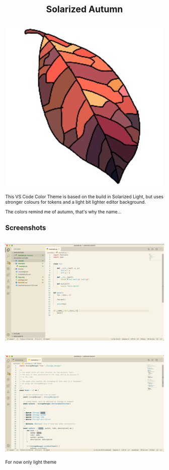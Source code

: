# <center>Solarized Autumn</center>

<h1 align="center">
  <img src="logo.png" width="600px" alt="logo">
</h1>

This VS Code Color Theme is based on the build in Solarized Light, but uses stronger colours for tokens and a light bit lighter editor background.

The colors remind me of autumn, that's why the name...

## Screenshots

<h1 align="center">
  <img src="screenshots/example_python.png" width="600px" alt="logo">
</h1>

<h1 align="center">
  <img src="screenshots/example_js.png" width="600px" alt="logo">
</h1>

For now only light theme
